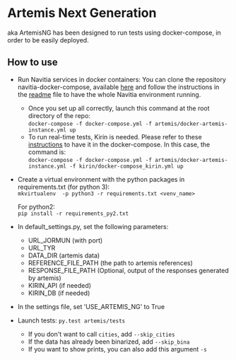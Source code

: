 # Artemis Next Generation

aka ArtemisNG has been designed to run tests using docker-compose, in order to be easily deployed.

## How to use

* Run Navitia services in docker containers:
    You can clone the repository navitia-docker-compose, available
    [here](https://github.com/CanalTP/navitia-docker-compose) and follow the instructions in the
    [readme](https://github.com/CanalTP/navitia-docker-compose/blob/master/README.md) file to have the whole
    Navitia environment running.
    - Once you set up all correctly, launch this command at the root directory of the repo:  
    `docker-compose -f docker-compose.yml -f artemis/docker-artemis-instance.yml up`
    - To run real-time tests, Kirin is needed. Please refer to these
    [instructions](https://github.com/CanalTP/navitia-docker-compose/blob/master/kirin/README.md) to have
    it in the docker-compose. In this case, the command is:  
    `docker-compose -f docker-compose.yml -f artemis/docker-artemis-instance.yml -f kirin/docker-compose_kirin.yml up`

* Create a virtual environment with the python packages in requirements.txt (for python 3):  
    `mkvirtualenv  -p python3 -r requirements.txt <venv_name>`

  For python2:  
    `pip install -r requirements_py2.txt`

* In default_settings.py, set the following parameters:
    - URL_JORMUN (with port)
    - URL_TYR
    - DATA_DIR (artemis data)
    - REFERENCE_FILE_PATH (the path to artemis references)
    - RESPONSE_FILE_PATH (Optional, output of the responses generated by artemis)
    - KIRIN_API (if needed)
    - KIRIN_DB (if needed)

* In the settings file, set 'USE_ARTEMIS_NG' to True

* Launch tests: `py.test artemis/tests`
    - If you don't want to call `cities`, add `--skip_cities`
    - If the data has already been binarized, add `--skip_bina`
    - If you want to show prints, you can also add this argument `-s`
